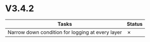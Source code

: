 # V3.4.2

| Tasks | Status |
| ----- | ------ |
| Narrow down condition for logging at every layer | &cross; |
